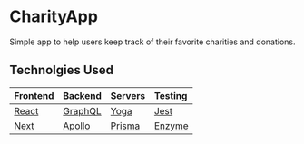 # CharityApp
Simple app to help users keep track of their favorite charities and donations.

## Technolgies Used
|Frontend|Backend|Servers|Testing|
|:---|:---|:---|:---|
|[React](https://reactjs.org/)|[GraphQL](https://graphql.org/)|[Yoga](https://github.com/prisma-labs/graphql-yoga)|[Jest](https://jestjs.io/)|
|[Next](https://nextjs.org/)|[Apollo](https://www.apollographql.com/)|[Prisma](https://www.prisma.io/)|[Enzyme](https://airbnb.io/enzyme/)|
